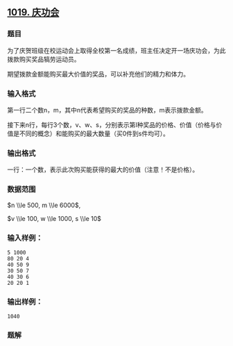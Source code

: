 ## [1019\. 庆功会](https://www.acwing.com/problem/content/1021/)

### 题目

为了庆贺班级在校运动会上取得全校第一名成绩，班主任决定开一场庆功会，为此拨款购买奖品犒劳运动员。

期望拨款金额能购买最大价值的奖品，可以补充他们的精力和体力。

### 输入格式

第一行二个数n，m，其中n代表希望购买的奖品的种数，m表示拨款金额。

接下来n行，每行3个数，v、w、s，分别表示第I种奖品的价格、价值（价格与价值是不同的概念）和能购买的最大数量（买0件到s件均可）。

### 输出格式

一行：一个数，表示此次购买能获得的最大的价值（注意！不是价格）。

### 数据范围

$n \\le 500, m \\le 6000$,

$v \\le 100, w \\le 1000, s \\le 10$

### 输入样例：

```
5 1000
80 20 4
40 50 9
30 50 7
40 30 6
20 20 1
```

### 输出样例：

```
1040
```

### 题解

